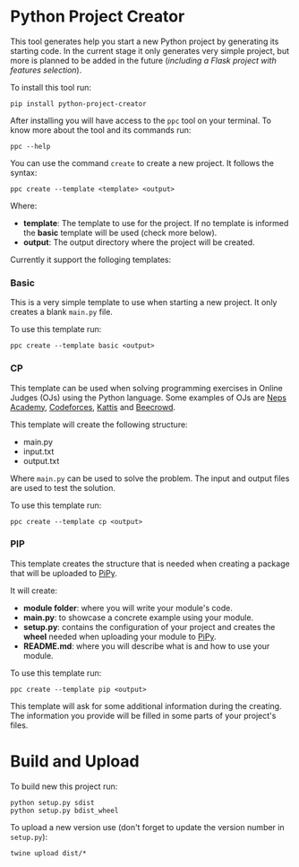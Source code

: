 # Python Project Creator

This tool generates help you start a new Python project by generating its starting code. In the current stage it only generates very simple project, but more is planned to be added in the future (_including a Flask project with features selection_).

To install this tool run:

```
pip install python-project-creator
```

After installing you will have access to the `ppc` tool on your terminal. To know more about the tool and its commands run:

```
ppc --help
```

You can use the command `create` to create a new project. It follows the syntax:

```
ppc create --template <template> <output>
```

Where:

- **template**: The template to use for the project. If no template is informed the **basic** template will be used (check more below).
- **output**: The output directory where the project will be created.

Currently it support the folloging templates:

### Basic

This is a very simple template to use when starting a new project. It only creates a blank `main.py` file.

To use this template run:

```
ppc create --template basic <output>
```

### CP

This template can be used when solving programming exercises in Online Judges (OJs) using the Python language. Some examples of OJs are [Neps Academy](https://neps.academy/), [Codeforces](https://codeforces.com/), [Kattis](https://open.kattis.com/) and [Beecrowd](https://www.beecrowd.com.br/judge/en/login).

This template will create the following structure:

- main.py
- input.txt
- output.txt

Where `main.py` can be used to solve the problem. The input and output files are used to test the solution.

To use this template run:

```
ppc create --template cp <output>
```

### PIP

This template creates the structure that is needed when creating a package that will be uploaded to [PiPy](https://pypi.org/).

It will create:

- **module folder**: where you will write your module's code.
- **main.py**: to showcase a concrete example using your module.
- **setup.py**: contains the configuration of your project and creates the **wheel** needed when uploading your module to [PiPy](https://pypi.org/).
- **README.md**: where you will describe what is and how to use your module.

To use this template run:

```
ppc create --template pip <output>
```

This template will ask for some additional information during the creating. The information you provide will be filled in some parts of your project's files.

# Build and Upload

To build new this project run:

```
python setup.py sdist
python setup.py bdist_wheel
```

To upload a new version use (don't forget to update the version number in `setup.py`):

```
twine upload dist/*
```
